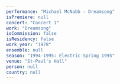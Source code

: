 ```yaml
---
performance: "Michael McNabb - Dreamsong"
isPremiere: null
concert: "Concert 1"
work: "Dreamsong"
isCommission: false
isResidency: false
work_year: "1978"
ensemble: null
season: "1994-1995: Electric Spring 1995"
venue: "St-Paul's Hall"
person: null
country: null
---
```


